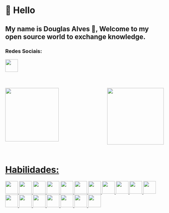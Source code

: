 
# 👋 Hello 
## My name is Douglas Alves :adult:, Welcome to my open source world to exchange knowledge.

<!---
Douglas-00/Douglas-00 is a ✨ special ✨ repository because its `README.md` (this file) appears on your GitHub profile.
You can click the Preview link to take a look at your changes.
--->
### Redes Sociais:
<a href="https://www.linkedin.com/in/douglas-alves-b3b901179/">
 
 <img src="https://cdn.jsdelivr.net/gh/devicons/devicon/icons/linkedin/linkedin-original.svg" width=40 margin=10>
</a>
<br><br><br>

<br>
<div style="display:inline">
  <a href="https://github.com/Douglas-00">
  <img height="170em"   align="left" src="https://github-readme-stats.vercel.app/api?username=Douglas-00&show_icons=true&theme=merko&include_all_commits=true&count_private=true">
  <img height="180em"  align="right" src="https://github-readme-stats.vercel.app/api/top-langs/?username=Douglas-00&&layout=compact&hide=shell&theme=merko">

 
</div>
 <br><br><br> 
  <br><br><br> 
 <br><br><br> 
 <br><br><br> 



# Habilidades:
<div style="display:inline" align="left">

 <!-- Backend -->
<img src="https://cdn.jsdelivr.net/gh/devicons/devicon/icons/nodejs/nodejs-original.svg" width=40 margin=10>
<img src="https://cdn.jsdelivr.net/gh/devicons/devicon/icons/rabbitmq/rabbitmq-original.svg" width=40 margin=10>
<img src="https://cdn.jsdelivr.net/gh/devicons/devicon/icons/redis/redis-original.svg" width=40 margin=10>
<img src="https://cdn.jsdelivr.net/gh/devicons/devicon/icons/python/python-original.svg" width=40 margin=10>

<!-- Banco de Dados -->
<img src="https://cdn.jsdelivr.net/gh/devicons/devicon/icons/mysql/mysql-original.svg" width=40 margin=10>
<img src="https://cdn.jsdelivr.net/gh/devicons/devicon/icons/postgresql/postgresql-original.svg" width=40 margin=10>
<img src="https://cdn.jsdelivr.net/gh/devicons/devicon/icons/mongodb/mongodb-original.svg" width=40 margin=10>
<img src="https://cdn.jsdelivr.net/gh/devicons/devicon/icons/sqlite/sqlite-original.svg" width=40 margin=10>

<!-- Frontend -->
<img src="https://cdn.jsdelivr.net/gh/devicons/devicon/icons/html5/html5-original.svg" width=40 margin=10>
<img src="https://cdn.jsdelivr.net/gh/devicons/devicon/icons/css3/css3-original.svg" width=40 margin=10>
<img src="https://cdn.jsdelivr.net/gh/devicons/devicon/icons/bootstrap/bootstrap-original.svg" width=40 margin=10>
<img src="https://cdn.jsdelivr.net/gh/devicons/devicon/icons/javascript/javascript-original.svg" width=40 margin=10>
<img src="https://cdn.jsdelivr.net/gh/devicons/devicon/icons/react/react-original.svg" width=40 margin=10>
<img src="https://cdn.jsdelivr.net/gh/devicons/devicon/icons/nextjs/nextjs-original.svg" width=40 margin=10>

<!-- DevOps e Infraestrutura -->
<img src="https://cdn.jsdelivr.net/gh/devicons/devicon/icons/docker/docker-original.svg" width=40 margin=10>
<img src="https://cdn.jsdelivr.net/gh/devicons/devicon/icons/kubernetes/kubernetes-plain.svg" width=40 margin=10>
<img src="https://cdn.jsdelivr.net/gh/devicons/devicon/icons/gitlab/gitlab-original.svg" width=40 margin=10>
<img src="https://cdn.jsdelivr.net/gh/devicons/devicon/icons/grafana/grafana-original.svg" width=40 margin=10>
</div>

<br>











